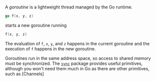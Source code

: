 A _goroutine_ is a lightweight thread managed by the Go runtime.

```Go
go f(x, y, z)
```

starts a new goroutine running

```Go
f(x, y, z)
```
The evaluation of `f`, `x`, `y`, and `z` happens in the current goroutine and the execution of `f` happens in the new goroutine.

Goroutines run in the same address space, so access to shared memory must be synchronized. The [`sync`](https://go.dev/pkg/sync/) package provides useful primitives, although you won't need them much in Go as there are other primitives, such as [Channels]
